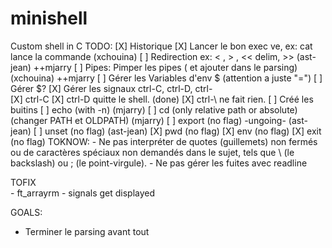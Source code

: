 # minishell
Custom shell in C
TODO:
[X]	Historique
[X] Lancer le bon exec ve, ex: cat lance la commande (xchouina)
[ ] Redirection ex: < , > , << delim, >> (ast-jean) ++mjarry
[ ] Pipes: Pimper les pipes ( et ajouter dans le parsing) (xchouina) ++mjarry
[ ] Gérer les Variables d'env $ (attention a juste "=")
[ ] Gérer $?
[X] Gérer les signaux ctrl-C, ctrl-D, ctrl-\
	[X] ctrl-C
	[X] ctrl-D quitte le shell. (done)
	[X] ctrl-\ ne fait rien.
[ ] Créé les buitins
	[ ] echo (with -n) (mjarry)
	[ ] cd (only relative path or absolute)(changer PATH et OLDPATH) (mjarry)
	[ ] export (no flag) -ungoing- (ast-jean)
	[ ] unset (no flag) (ast-jean)
	[X] pwd (no flag)
	[X] env (no flag)
	[X] exit (no flag)
TOKNOW: 
	- Ne pas interpréter de quotes (guillemets) non fermés ou de caractères spéciaux non demandés dans le sujet, tels que \ (le backslash) ou ; (le point-virgule).
	- Ne pas gérer les fuites avec readline 

 TOFIX  
	- ft_arrayrm
	- signals get displayed
 

GOALS:

- Terminer le parsing avant tout

